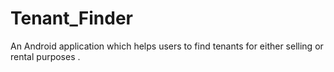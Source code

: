 # Tenant_Finder

An Android application which helps users to find tenants for either selling or rental purposes .
